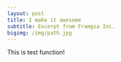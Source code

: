 ```yaml
---
layout: post
title: I make it awesome
subtitle: Excerpt from Framgia Inc.
bigimg: /img/path.jpg
---
```


This is test function!
